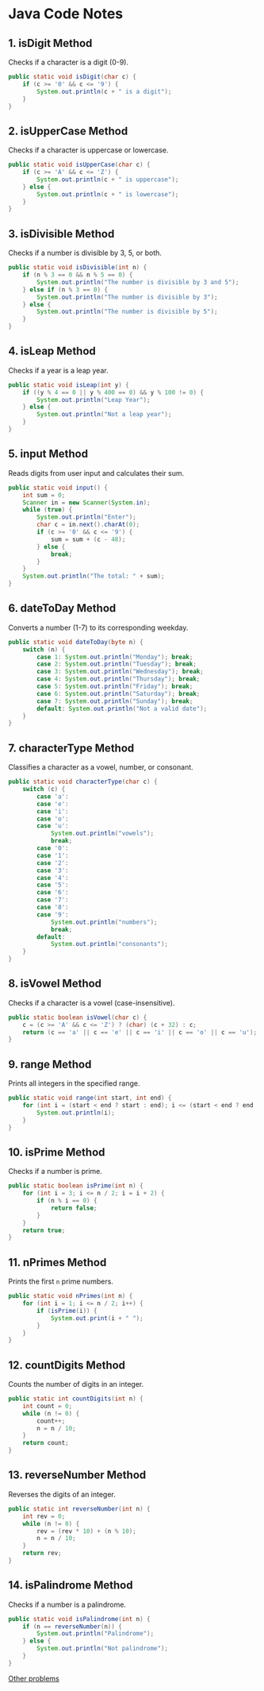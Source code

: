 # Java Code Notes

## 1. **isDigit** Method

Checks if a character is a digit (0-9).

```java
public static void isDigit(char c) {
    if (c >= '0' && c <= '9') {
        System.out.println(c + " is a digit");
    }
}
```

## 2. **isUpperCase** Method

Checks if a character is uppercase or lowercase.

```java
public static void isUpperCase(char c) {
    if (c >= 'A' && c <= 'Z') {
        System.out.println(c + " is uppercase");
    } else {
        System.out.println(c + " is lowercase");
    }
}
```

## 3. **isDivisible** Method

Checks if a number is divisible by 3, 5, or both.

```java
public static void isDivisible(int n) {
    if (n % 3 == 0 && n % 5 == 0) {
        System.out.println("The number is divisible by 3 and 5");
    } else if (n % 3 == 0) {
        System.out.println("The number is divisible by 3");
    } else {
        System.out.println("The number is divisible by 5");
    }
}
```

## 4. **isLeap** Method

Checks if a year is a leap year.

```java
public static void isLeap(int y) {
    if ((y % 4 == 0 || y % 400 == 0) && y % 100 != 0) {
        System.out.println("Leap Year");
    } else {
        System.out.println("Not a leap year");
    }
}
```

## 5. **input** Method

Reads digits from user input and calculates their sum.

```java
public static void input() {
    int sum = 0;
    Scanner in = new Scanner(System.in);
    while (true) {
        System.out.println("Enter");
        char c = in.next().charAt(0);
        if (c >= '0' && c <= '9') {
            sum = sum + (c - 48);
        } else {
            break;
        }
    }
    System.out.println("The total: " + sum);
}
```

## 6. **dateToDay** Method

Converts a number (1-7) to its corresponding weekday.

```java
public static void dateToDay(byte n) {
    switch (n) {
        case 1: System.out.println("Monday"); break;
        case 2: System.out.println("Tuesday"); break;
        case 3: System.out.println("Wednesday"); break;
        case 4: System.out.println("Thursday"); break;
        case 5: System.out.println("Friday"); break;
        case 6: System.out.println("Saturday"); break;
        case 7: System.out.println("Sunday"); break;
        default: System.out.println("Not a valid date");
    }
}
```

## 7. **characterType** Method

Classifies a character as a vowel, number, or consonant.

```java
public static void characterType(char c) {
    switch (c) {
        case 'a':
        case 'e':
        case 'i':
        case 'o':
        case 'u':
            System.out.println("vowels");
            break;
        case '0':
        case '1':
        case '2':
        case '3':
        case '4':
        case '5':
        case '6':
        case '7':
        case '8':
        case '9':
            System.out.println("numbers");
            break;
        default:
            System.out.println("consonants");
    }
}
```

## 8. **isVowel** Method

Checks if a character is a vowel (case-insensitive).

```java
public static boolean isVowel(char c) {
    c = (c >= 'A' && c <= 'Z') ? (char) (c + 32) : c;
    return (c == 'a' || c == 'e' || c == 'i' || c == 'o' || c == 'u');
}
```

## 9. **range** Method

Prints all integers in the specified range.

```java
public static void range(int start, int end) {
    for (int i = (start < end ? start : end); i <= (start < end ? end : start); i++) {
        System.out.println(i);
    }
}
```

## 10. **isPrime** Method

Checks if a number is prime.

```java
public static boolean isPrime(int n) {
    for (int i = 3; i <= n / 2; i = i + 2) {
        if (n % i == 0) {
            return false;
        }
    }
    return true;
}
```

## 11. **nPrimes** Method

Prints the first `n` prime numbers.

```java
public static void nPrimes(int n) {
    for (int i = 1; i <= n / 2; i++) {
        if (isPrime(i)) {
            System.out.print(i + " ");
        }
    }
}
```

## 12. **countDigits** Method

Counts the number of digits in an integer.

```java
public static int countDigits(int n) {
    int count = 0;
    while (n != 0) {
        count++;
        n = n / 10;
    }
    return count;
}
```

## 13. **reverseNumber** Method

Reverses the digits of an integer.

```java
public static int reverseNumber(int n) {
    int rev = 0;
    while (n != 0) {
        rev = (rev * 10) + (n % 10);
        n = n / 10;
    }
    return rev;
}
```

## 14. **isPalindrome** Method

Checks if a number is a palindrome.

```java
public static void isPalindrome(int n) {
    if (n == reverseNumber(n)) {
        System.out.println("Palindrome");
    } else {
        System.out.println("Not palindrome");
    }
}
```

[Other problems](https://iridescent-scent-e9c.notion.site/DSA-160ba1a40a84801483f6cc739010c610)
